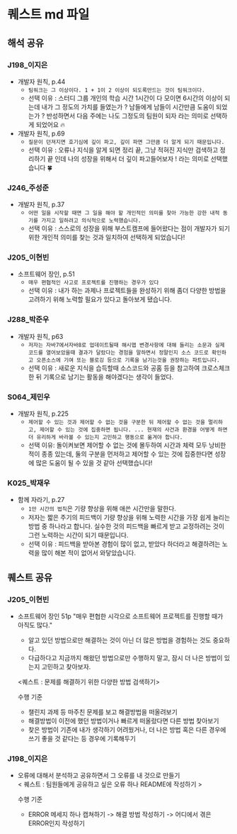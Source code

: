 # 퀘스트 md 파일

## 해석 공유

### J198_이지은
- 개발자 원칙, p.44
    - `팀워크는 그 이상이다. 1 + 1이 2 이상이 되도록만드는 것이 팀워크이다.`
    - 선택 이유 : 스터디 그룹 개인의 학습 시간 1시간이 다 모이면 6시간의 이상이 되는데 내가 그 정도의 가치를 들였는가 ? 남들에게 남들이 시간만큼 도움이 되었는가 ? 반성하면서 다음 주에는 나도 그정도의 팀원이 되자 라는 의미로 선택하게 되었어요 🔥
- 개발자 원칙, p.69
    - `질문이 던져지면 호기심에 깊이 파고, 깊이 파면 그만큼 더 알게 되기 때문입니다.`
    - 선택 이유 : 오류나 지식을 알게 되면 정리 끝, 그냥 적혀진 지식만 검색하고 정리하기 끝 인데 나의 성장을 위해서 더 깊이 파고들어보자 ! 라는 의미로 선택했습니다 🍀

### J246_주성준
- 개발자 원칙, p.37
	- `어떤 일을 시작할 때면 그 일을 해야 할 개인적인 의미를 찾아 가능한 강한 내적 동기를 가지고 일하려고 의식적으로 노력했습니다.`
	- 선택 이유 : 스스로의 성장을 위해 부스트캠프에 들어왔다는 점이 개발자가 되기 위한 개인적 의미를 찾는 것과 일치하여 선택하게 되었습니다!

### J205_이현빈
 - 소프트웨어 장인, p.51
   	- `매우 편협적인 사고로 프로젝트를 진행하는 경우가 있다`
   	- 선택 이유 : 내가 하는 과제나 프로젝트들을 완성하기 위해 좀더 다양한 방법을 고려하기 위해 노력할 필요가 있다고 돌아보게 됐습니다.

### J288_박준우
- 개발자 원칙, p63
	- `저자는 자바7에서자바8로 업데이트될때 해시맵 변경사항에 대해 들리는 소문과 실제 코드를 열어보았을때 결과가 달랐다는 경험을 말하면서
정말인지 소스 코드로 확인하고 오픈소스에 기여 또는 블로깅 등으로 기록을 남기는것을 권장하는 파트입니다.`
	- 선택 이유 : 새로운 지식을 습득할때 소스코드와 공홈 등을 참고하여 크로스체크 한 뒤 기록으로 남기는 활동을 해야겠다는 생각이 들었다.

### S064_제민우
- 개발자 원칙, p.225
    - `제어할 수 있는 것과 제어할 수 없는 것을 구분한 뒤 제어할 수 없는 것을 멀리하고, 제어할 수 있는 것에 집중하면 됩니다. ... 현재의 사건과 환경을 어떻게 하면 더 유리하게 바라볼 수 있는지 고민하고 행동으로 옮겨야 합니다.`
    - 선택 이유: 돌이켜보면 제어할 수 없는 것에 몰두하여 시간과 체력 모두 낭비한적이 종종 있는데, 둘의 구분을 먼저하고 제어할 수 있는 것에 집중한다면 성장에 많은 도움이 될 수 있을 것 같아 선택했습니다!

### K025_박재우
- 함께 자라기, p.27
    - `1만 시간의 법칙`은 기량 향상을 위해 애쓴 시간만을 말한다.
    - 저자는 짧은 주기의 피드백이 기량 향상을 위해 노력한 시간을 가장 쉽게 늘리는 방법 중 하나라고 합니다. 실수한 것의 피드백을 빠르게 받고 교정하려는 것이 그런 노력하는 시간이 되기 때문입니다.
    - 선택 이유 : 피드백을 받아본 경험이 많이 없고, 받았다 하더라고 해결하려는 노력을 많이 해본 적이 없어서 와닿았습니다.

## 퀘스트 공유

### J205_이현빈
- 소프트웨어 장인 51p "매우 편협한 시각으로 소프트웨어 프로젝트를 진행할 때가 아직도 많다."
	- 알고 있던 방법으로만 해결하는 것이 아닌 더 많은 방법을 경험하는 것도 중요하다.
   	- 다급하다고 지금까지 해왔던 방법으로만 수행하지 말고, 잠시 더 나은 방법이 있는지 고민하고 찾아보자.

  <퀘스트 : 문제를 해결하기 위한 다양한 방법 검색하기>
  
  	수행 기준
	- 챌린지 과제 등 마주친 문제를 보고 해결방법을 떠올려보기
	- 해결방법이 이전에 했던 방법이거나 빠르게 떠올랐다면 다른 방법 찾아보기
	- 찾은 방법이 기존에 내가 생각하기 어려웠거나, 더 나은 방법 혹은 다른 경우에 쓰기 좋을 것 같다는 등 경우에 기록해두기

 ### J198_이지은 
 - 오류에 대해서 분석하고 공유하면서 그 오류를 내 것으로 만들기     
   < 퀘스트 : 팀원들에게 공유하고 싶은 오류 하나 README에 작성하기 >
   
	수행 기준
	- ERROR 메세지 하나 캡쳐하기 -> 해결 방법 작성하기 -> 어디에서 겪은 ERROR인지 작성하기

